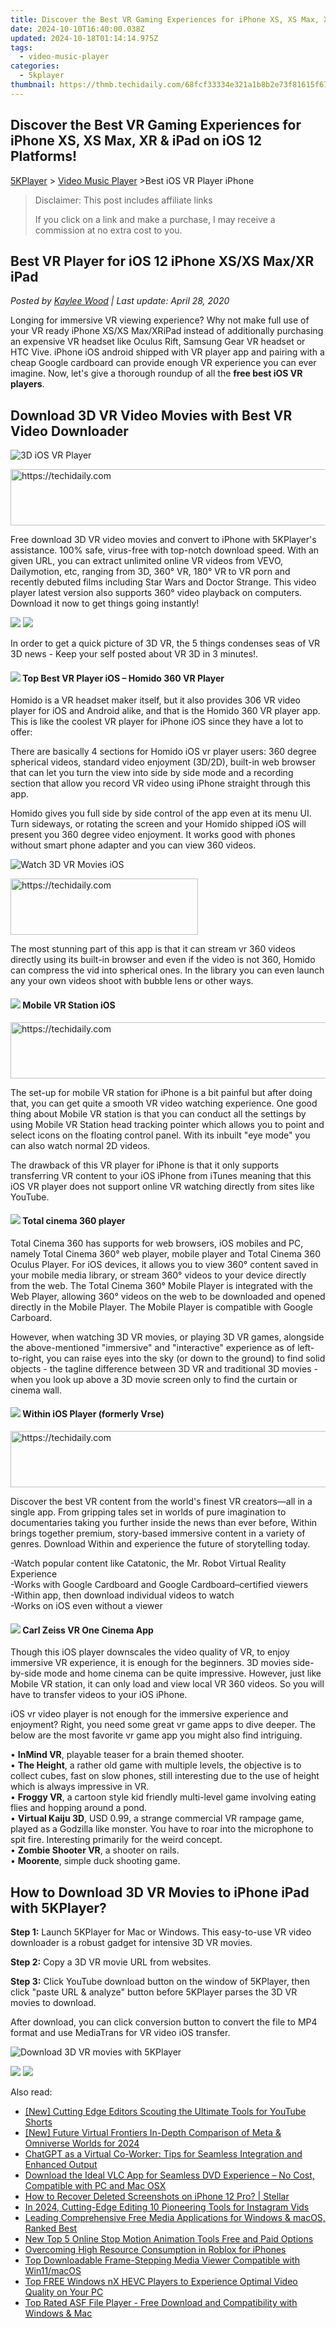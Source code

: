 ```yaml
---
title: Discover the Best VR Gaming Experiences for iPhone XS, XS Max, XR & iPad on iOS 12 Platforms!
date: 2024-10-10T16:40:00.038Z
updated: 2024-10-18T01:14:14.975Z
tags:
  - video-music-player
categories:
  - 5kplayer
thumbnail: https://thmb.techidaily.com/68fcf33334e321a1b8b2e73f81615f671f7efb0fc239157d241009df908a14c3.jpg
---
```


## Discover the Best VR Gaming Experiences for iPhone XS, XS Max, XR & iPad on iOS 12 Platforms!

[5KPlayer](https://tools.techidaily.com/5kplayer/products/) \> [Video Music Player](https://tools.techidaily.com/5kplayer/video-music-player/) \>Best iOS VR Player iPhone 

>  Disclaimer: This post includes affiliate links
>
>  If you click on a link and make a purchase, I may receive a commission at no extra cost to you.
>

## Best VR Player for iOS 12 iPhone XS/XS Max/XR iPad

 _Posted by [Kaylee Wood](https://www.quora.com/profile/Amanda-Hu-21) | Last update: April 28, 2020_

Longing for immersive VR viewing experience? Why not make full use of your VR ready iPhone XS/XS Max/XRiPad instead of additionally purchasing an expensive VR headset like Oculus Rift, Samsung Gear VR headset or HTC Vive. iPhone iOS android shipped with VR player app and pairing with a cheap Google cardboard can provide enough VR experience you can ever imagine. Now, let's give a thorough roundup of all the **free best iOS VR players**.

##  Download 3D VR Video Movies with Best VR Video Downloader

![3D iOS VR Player](https://www.5kplayer.com/video-music-player/../youtube-download/img/5kplayer-icon-1202.png) 

<!-- affiliate ads begin -->
<a href="https://appsumo.8odi.net/c/5597632/2130871/7443" target="_top" id="2130871">
  <img src="//a.impactradius-go.com/display-ad/7443-2130871" border="0" alt="https://techidaily.com" width="728" height="90"/>
</a>
<img height="0" width="0" src="https://appsumo.8odi.net/i/5597632/2130871/7443" style="position:absolute;visibility:hidden;" border="0" />
<!-- affiliate ads end -->

Free download 3D VR video movies and convert to iPhone with 5KPlayer's assistance. 100% safe, virus-free with top-notch download speed. With an given URL, you can extract unlimited online VR videos from VEVO, Dailymotion, etc, ranging from 3D, 360° VR, 180° VR to VR porn and recently debuted films including Star Wars and Doctor Strange. This video player latest version also supports 360° video playback on computers. Download it now to get things going instantly!

[![](https://www.5kplayer.com/video-music-player/../button/freedownwhitewin.png)](https://tools.techidaily.com/5kplayer/products/) [![](https://www.5kplayer.com/video-music-player/../button/freedownbackmac.png)](https://tools.techidaily.com/5kplayer/products/) 

In order to get a quick picture of 3D VR, the 5 things condenses seas of VR 3D news - Keep your self posted about VR 3D in 3 minutes!.

#### **![](https://www.5kplayer.com/video-music-player/../seoimg/1.png) Top Best VR Player iOS – Homido 360 VR Player**

Homido is a VR headset maker itself, but it also provides 306 VR video player for iOS and Android alike, and that is the Homido 360 VR player app. This is like the coolest VR player for iPhone iOS since they have a lot to offer:

There are basically 4 sections for Homido iOS vr player users: 360 degree spherical videos, standard video enjoyment (3D/2D), built-in web browser that can let you turn the view into side by side mode and a recording section that allow you record VR video using iPhone straight through this app.

Homido gives you full side by side control of the app even at its menu UI. Turn sideways, or rotating the screen and your Homido shipped iOS will present you 360 degree video enjoyment. It works good with phones without smart phone adapter and you can view 360 videos.

![Watch 3D VR Movies iOS](https://www.5kplayer.com/video-music-player/img/3d-vr-2.jpg) 

<!-- affiliate ads begin -->
<a href="https://aligracehair.sjv.io/c/5597632/2087262/19272" target="_top" id="2087262">
  <img src="//a.impactradius-go.com/display-ad/19272-2087262" border="0" alt="https://techidaily.com" width="300" height="90"/>
</a>
<img height="0" width="0" src="https://aligracehair.sjv.io/i/5597632/2087262/19272" style="position:absolute;visibility:hidden;" border="0" />
<!-- affiliate ads end -->

The most stunning part of this app is that it can stream vr 360 videos directly using its built-in browser and even if the video is not 360, Homido can compress the vid into spherical ones. In the library you can even launch any your own videos shoot with bubble lens or other ways.

#### ![](https://www.5kplayer.com/video-music-player/../seoimg/2.png) **Mobile VR Station iOS**

<!-- affiliate ads begin -->
<a href="https://ephamedtechinc.pxf.io/c/5597632/2137219/26400" target="_top" id="2137219">
  <img src="//a.impactradius-go.com/display-ad/26400-2137219" border="0" alt="https://techidaily.com" width="728" height="90"/>
</a>
<img height="0" width="0" src="https://ephamedtechinc.pxf.io/i/5597632/2137219/26400" style="position:absolute;visibility:hidden;" border="0" />
<!-- affiliate ads end -->

The set-up for mobile VR station for iPhone is a bit painful but after doing that, you can get quite a smooth VR video watching experience. One good thing about Mobile VR station is that you can conduct all the settings by using Mobile VR Station head tracking pointer which allows you to point and select icons on the floating control panel. With its inbuilt "eye mode" you can also watch normal 2D videos.

The drawback of this VR player for iPhone is that it only supports transferring VR content to your iOS iPhone from iTunes meaning that this iOS VR player does not support online VR watching directly from sites like YouTube. 

#### ![](https://www.5kplayer.com/video-music-player/../seoimg/3.png) **Total cinema 360 player**

Total Cinema 360 has supports for web browsers, iOS mobiles and PC, namely Total Cinema 360° web player, mobile player and Total Cinema 360 Oculus Player. For iOS devices, it allows you to view 360° content saved in your mobile media library, or stream 360° videos to your device directly from the web. The Total Cinema 360° Mobile Player is integrated with the Web Player, allowing 360° videos on the web to be downloaded and opened directly in the Mobile Player. The Mobile Player is compatible with Google Carboard. 

However, when watching 3D VR movies, or playing 3D VR games, alongside the above-mentioned "immersive" and "interactive" experience as of left-to-right, you can raise eyes into the sky (or down to the ground) to find solid objects - the tagline difference between 3D VR and traditional 3D movies - when you look up above a 3D movie screen only to find the curtain or cinema wall.

#### ![](https://www.5kplayer.com/video-music-player/../seoimg/4.png) **Within iOS Player**  (formerly Vrse)

<!-- affiliate ads begin -->
<a href="https://appsumo.8odi.net/c/5597632/2151864/7443" target="_top" id="2151864">
  <img src="//a.impactradius-go.com/display-ad/7443-2151864" border="0" alt="https://techidaily.com" width="600" height="90"/>
</a>
<img height="0" width="0" src="https://appsumo.8odi.net/i/5597632/2151864/7443" style="position:absolute;visibility:hidden;" border="0" />
<!-- affiliate ads end -->

Discover the best VR content from the world's finest VR creators—all in a single app. From gripping tales set in worlds of pure imagination to documentaries taking you further inside the news than ever before, Within brings together premium, story-based immersive content in a variety of genres. Download Within and experience the future of storytelling today.

\-Watch popular content like Catatonic, the Mr. Robot Virtual Reality Experience   
\-Works with Google Cardboard and Google Cardboard–certified viewers  
\-Within app, then download individual videos to watch  
\-Works on iOS even without a viewer 

#### ![](https://www.5kplayer.com/video-music-player/../seoimg/5.png)   **Carl Zeiss VR One Cinema App**

Though this iOS player downscales the video quality of VR, to enjoy immersive VR experience, it is enough for the beginners. 3D movies side-by-side mode and home cinema can be quite impressive. However, just like Mobile VR station, it can only load and view local VR 360 videos. So you will have to transfer videos to your iOS iPhone.

iOS vr video player is not enough for the immersive experience and enjoyment? Right, you need some great vr game apps to dive deeper. The below are the most favorite vr game app you might also find intriguing.

• **InMind VR**, playable teaser for a brain themed shooter.  
• **The Height**, a rather old game with multiple levels, the objective is to collect cubes, fast on slow phones, still interesting due to the use of height which is always impressive in VR.  
• **Froggy VR**, a cartoon style kid friendly multi-level game involving eating flies and hopping around a pond.   
• **Virtual Kaiju 3D**, USD 0.99, a strange commercial VR rampage game, played as a Godzilla like monster. You have to roar into the microphone to spit fire. Interesting primarily for the weird concept.   
• **Zombie Shooter VR**, a shooter on rails.   
• **Moorente**, simple duck shooting game. 

##  How to Download 3D VR Movies to iPhone iPad with 5KPlayer?

**Step 1:** Launch 5KPlayer for Mac or Windows. This easy-to-use VR video downloader is a robust gadget for intensive 3D VR movies.

**Step 2:** Copy a 3D VR movie URL from websites.

**Step 3:** Click YouTube download button on the window of 5KPlayer, then click "paste URL & analyze" button before 5KPlayer parses the 3D VR movies to download.

After download, you can click conversion button to convert the file to MP4 format and use MediaTrans for VR video iOS transfer.

![Download 3D VR movies with 5KPlayer](https://www.5kplayer.com/video-music-player/../youtube-download/img/vr-sites-zjy-008.jpg) 

[![](https://www.5kplayer.com/video-music-player/../button/freedownwhitewin.png)](https://tools.techidaily.com/5kplayer/products/) [![](https://www.5kplayer.com/video-music-player/../button/freedownbackmac.png)](https://tools.techidaily.com/5kplayer/products/)

<ins class="adsbygoogle"
     style="display:block"
     data-ad-format="autorelaxed"
     data-ad-client="ca-pub-7571918770474297"
     data-ad-slot="1223367746"></ins>

<ins class="adsbygoogle"
     style="display:block"
     data-ad-client="ca-pub-7571918770474297"
     data-ad-slot="8358498916"
     data-ad-format="auto"
     data-full-width-responsive="true"></ins>

<span class="atpl-alsoreadstyle">Also read:</span>
<div><ul>
<li><a href="https://youtube-webster.techidaily.com/utting-edge-editors-scouting-the-ultimate-tools-for-youtube-shorts/"><u>[New] Cutting Edge Editors Scouting the Ultimate Tools for YouTube Shorts</u></a></li>
<li><a href="https://article-helps.techidaily.com/new-future-virtual-frontiers-in-depth-comparison-of-meta-and-omniverse-worlds-for-2024/"><u>[New] Future Virtual Frontiers In-Depth Comparison of Meta & Omniverse Worlds for 2024</u></a></li>
<li><a href="https://tech-hub.techidaily.com/chatgpt-as-a-virtual-co-worker-tips-for-seamless-integration-and-enhanced-output/"><u>ChatGPT as a Virtual Co-Worker: Tips for Seamless Integration and Enhanced Output</u></a></li>
<li><a href="https://video-ai-editor.techidaily.com/download-the-ideal-vlc-app-for-seamless-dvd-experience-no-cost-compatible-with-pc-and-mac-osx/"><u>Download the Ideal VLC App for Seamless DVD Experience – No Cost, Compatible with PC and Mac OSX</u></a></li>
<li><a href="https://blog-min.techidaily.com/how-to-recover-deleted-screenshots-on-iphone-12-pro-stellar-by-stellar-data-recovery-ios-iphone-data-recovery/"><u>How to Recover Deleted Screenshots on iPhone 12 Pro? | Stellar</u></a></li>
<li><a href="https://instagram-videos.techidaily.com/in-2024-cutting-edge-editing-10-pioneering-tools-for-instagram-vids/"><u>In 2024, Cutting-Edge Editing 10 Pioneering Tools for Instagram Vids</u></a></li>
<li><a href="https://video-ai-editor.techidaily.com/leading-comprehensive-free-media-applications-for-windows-and-macos-ranked-best/"><u>Leading Comprehensive Free Media Applications for Windows & macOS, Ranked Best</u></a></li>
<li><a href="https://smart-video-creator.techidaily.com/new-top-5-online-stop-motion-animation-tools-free-and-paid-options/"><u>New Top 5 Online Stop Motion Animation Tools Free and Paid Options</u></a></li>
<li><a href="https://games-able.techidaily.com/overcoming-high-resource-consumption-in-roblox-for-iphones/"><u>Overcoming High Resource Consumption in Roblox for iPhones</u></a></li>
<li><a href="https://video-ai-editor.techidaily.com/top-downloadable-frame-stepping-media-viewer-compatible-with-win11macos/"><u>Top Downloadable Frame-Stepping Media Viewer Compatible with Win11/macOS</u></a></li>
<li><a href="https://video-ai-editor.techidaily.com/top-free-windows-nx-hevc-players-to-experience-optimal-video-quality-on-your-pc/"><u>Top FREE Windows nX HEVC Players to Experience Optimal Video Quality on Your PC</u></a></li>
<li><a href="https://video-ai-editor.techidaily.com/top-rated-asf-file-player-free-download-and-compatibility-with-windows-and-mac/"><u>Top Rated ASF File Player - Free Download and Compatibility with Windows & Mac</u></a></li>
</ul></div>

